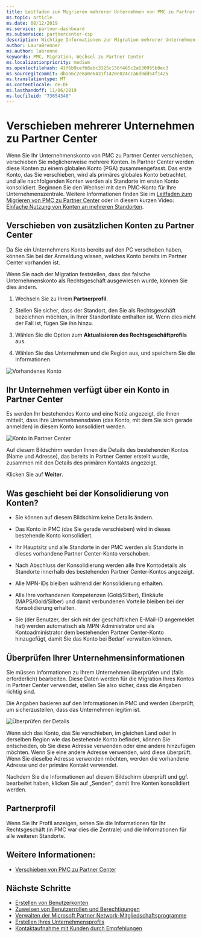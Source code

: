 ```yaml
---
title: Leitfaden zum Migrieren mehrerer Unternehmen von PMC zu Partner Center | Partner Center
ms.topic: article
ms.date: 08/12/2019
ms.service: partner-dashboard
ms.subservice: partnercenter-csp
description: Wichtige Informationen zur Migration mehrerer Unternehmen von PMC zu Partner Center
author: LauraBrenner
ms.author: labrenne
keywords: PMC, Migration, Wechsel zu Partner Center
ms.localizationpriority: medium
ms.openlocfilehash: 41f6b9cefb8abc3325c156f465c2a630955b0ec3
ms.sourcegitcommit: dbaa6c2e8a0e6431f1420e024cca6d0dd54f1425
ms.translationtype: MT
ms.contentlocale: de-DE
ms.lasthandoff: 11/06/2019
ms.locfileid: "73654348"
---
```

# <a name="moving-your-multiple-companies-to-partner-center"></a>Verschieben mehrerer Unternehmen zu Partner Center

Wenn Sie Ihr Unternehmenskonto von PMC zu Partner Center verschieben, verschieben Sie möglicherweise mehrere Konten. In Partner Center werden diese Konten zu einem globalen Konto (PGA) zusammengefasst. Das erste Konto, das Sie verschieben, wird als primäres globales Konto betrachtet, und alle nachfolgenden Konten werden als Standorte im ersten Konto konsolidiert. Beginnen Sie den Wechsel mit dem PMC-Konto für Ihre Unternehmenszentrale. Weitere Informationen finden Sie im [Leitfaden zum Migrieren von PMC zu Partner Center](guide-to-migration.md) oder in diesem kurzen Video: [Einfache Nutzung von Konten an mehreren Standorten](https://vimeo.com/290335248).

## <a name="move-your-additional-accounts-into-partner-center"></a>Verschieben von zusätzlichen Konten zu Partner Center 

Da Sie ein Unternehmens Konto bereits auf den PC verschoben haben, können Sie bei der Anmeldung wissen, welches Konto bereits im Partner Center vorhanden ist. 


Wenn Sie nach der Migration feststellen, dass das falsche Unternehmenskonto als Rechtsgeschäft ausgewiesen wurde, können Sie dies ändern.

1. Wechseln Sie zu Ihrem **Partnerprofil**.

2. Stellen Sie sicher, dass der Standort, den Sie als Rechtsgeschäft bezeichnen möchten, in Ihrer Standortliste enthalten ist. Wenn dies nicht der Fall ist, fügen Sie ihn hinzu.

3. Wählen Sie die Option zum **Aktualisieren des Rechtsgeschäftprofils** aus.

4. Wählen Sie das Unternehmen und die Region aus, und speichern Sie die Informationen.

![Vorhandenes Konto](images/migration/accountwithus.png)

## <a name="your-company-has-an-account-in-partner-center"></a>Ihr Unternehmen verfügt über ein Konto in Partner Center

Es werden Ihr bestehendes Konto und eine Notiz angezeigt, die Ihnen mitteilt, dass Ihre Unternehmensdaten (das Konto, mit dem Sie sich gerade anmelden) in diesem Konto konsolidiert werden.

![Konto in Partner Center](images/migration/existingaccount2.png)

Auf diesem Bildschirm werden Ihnen die Details des bestehenden Kontos (Name und Adresse), das bereits in Partner Center erstellt wurde, zusammen mit den Details des primären Kontakts angezeigt. 

Klicken Sie auf **Weiter**.

## <a name="what-happens-during-consolidation-of-accounts"></a>Was geschieht bei der Konsolidierung von Konten?

- Sie können auf diesem Bildschirm keine Details ändern. 

- Das Konto in PMC (das Sie gerade verschieben) wird in dieses bestehende Konto konsolidiert. 

- Ihr Hauptsitz und alle Standorte in der PMC werden als Standorte in dieses vorhandene Partner Center-Konto verschoben.

- Nach Abschluss der Konsolidierung werden alle Ihre Kontodetails als Standorte innerhalb des bestehenden Partner Center-Kontos angezeigt. 

- Alle MPN-IDs bleiben während der Konsolidierung erhalten.

- Alle Ihre vorhandenen Kompetenzen (Gold/Silber), Einkäufe (MAPS/Gold/Silber) und damit verbundenen Vorteile bleiben bei der Konsolidierung erhalten.

- Sie (der Benutzer, der sich mit der geschäftlichen E-Mail-ID angemeldet hat) werden automatisch als MPN-Administrator und als Kontoadministrator dem bestehenden Partner Center-Konto hinzugefügt, damit Sie das Konto bei Bedarf verwalten können. 


## <a name="review-your-company-information"></a>Überprüfen Ihrer Unternehmensinformationen

Sie müssen Informationen zu Ihrem Unternehmen überprüfen und (falls erforderlich) bearbeiten. Diese Daten werden für die Migration Ihres Kontos in Partner Center verwendet, stellen Sie also sicher, dass die Angaben richtig sind. 

Die Angaben basieren auf den Informationen in PMC und werden überprüft, um sicherzustellen, dass das Unternehmen legitim ist. 

![Überprüfen der Details](images/migration/review.png)

Wenn sich das Konto, das Sie verschieben, im gleichen Land oder in derselben Region wie das bestehende Konto befindet, können Sie entscheiden, ob Sie diese Adresse verwenden oder eine andere hinzufügen möchten. Wenn Sie eine andere Adresse verwenden, wird diese überprüft. Wenn Sie dieselbe Adresse verwenden möchten, werden die vorhandene Adresse und der primäre Kontakt verwendet.

Nachdem Sie die Informationen auf diesem Bildschirm überprüft und ggf. bearbeitet haben, klicken Sie auf „Senden“, damit Ihre Konten konsolidiert werden.

## <a name="partner-profile"></a>Partnerprofil

Wenn Sie Ihr Profil anzeigen, sehen Sie die Informationen für Ihr Rechtsgeschäft (in PMC war dies die Zentrale) und die Informationen für alle weiteren Standorte.

## <a name="see-also"></a>Weitere Informationen:

- [Verschieben von PMC zu Partner Center](move-pmc-pc-map.md)

## <a name="next-steps"></a>Nächste Schritte

- [Erstellen von Benutzerkonten ](create-user-accounts-and-set-permissions.md)
- [Zuweisen von Benutzerrollen und Berechtigungen](permissions-overview.md)
- [Verwalten der Microsoft Partner Network-Mitgliedschaftsprogramme](renew-mpn-offers.md)
- [Erstellen Ihres Unternehmensprofils](create-a-marketing-profile.md)
- [Kontaktaufnahme mit Kunden durch Empfehlungen](responding-to-referrals.md)

